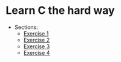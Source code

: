 # Learn C the hard way

- Sections:
  - [Exercise 1](ex1.c)
  - [Exercise 2](ex2.1.mak)
  - [Exercise 3](ex3.c)
  - [Exercise 4](ex4.c)
